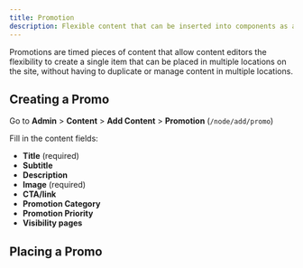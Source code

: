 ```yaml
---
title: Promotion
description: Flexible content that can be inserted into components as advertisements.
---
```


Promotions are timed pieces of content that allow content editors the flexibility to create a single item that can be placed in multiple locations on the site, without having to duplicate or manage content in multiple locations.

## Creating a Promo

Go to **Admin** > **Content** > **Add Content** > **Promotion** (`/node/add/promo`)

Fill in the content fields:

- **Title** (required)
- **Subtitle**
- **Description**
- **Image** (required)
- **CTA/link**
- **Promotion Category**
- **Promotion Priority**
- **Visibility pages**

## Placing a Promo

